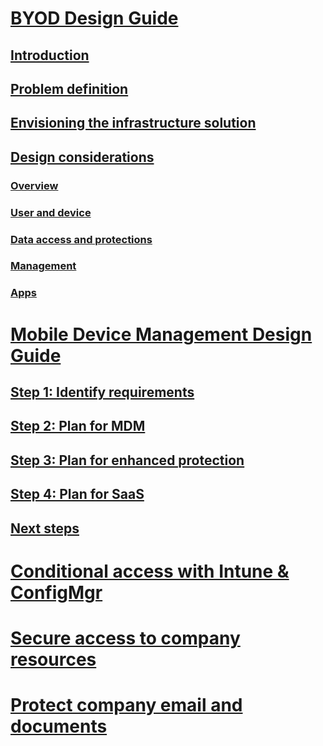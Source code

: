 # [BYOD Design Guide](Bring-Your-Own-Device--BYOD--Design-Considerations-Guide.md)

## [Introduction](BYOD-Introduction.md)
## [Problem definition](BYOD-Problem-Definition.md)
## [Envisioning the infrastructure solution](Envisioning-the-BYOD-Infrastructure-Solution.md)
## [Design considerations](BYOD-Design-Considerations.md)
### [Overview](BYOD-Overview.md)
### [User and device](BYOD-user-and-device-considerations.md)
### [Data access and protections](BYOD-data-access-and-protection-considerations.md)
### [Management](BYOD-management-considerations.md)
### [Apps](BYOD-app-considerations.md)

# [Mobile Device Management Design Guide](Mobile-Device-Management-Design-Considerations-Guide.md)

## [Step 1: Identify requirements](Step-1---Identify-your-mobile-device-management-requirements.md)
## [Step 2: Plan for MDM](Step-2---Plan-for-mobile-device-management.md)
## [Step 3: Plan for enhanced protection](Step-3---Plan-for-enhancing-mobile-devices-protection.md)
## [Step 4: Plan for SaaS](Step-4---Plan-for-Software-as-a-Service-mobile-device-management.md)
## [Next steps](Next-steps-and-additional-resources.md)

# [Conditional access with Intune & ConfigMgr](Use-conditional-access-with-Intune-and-Configuration-Manager.md)

# [Secure access to company resources](Secure-access-to-company-resources-from-any-location-on-any-device.md)

# [Protect company email and documents](Architecture-guidance-for-protecting-company-email-and-documents.md)